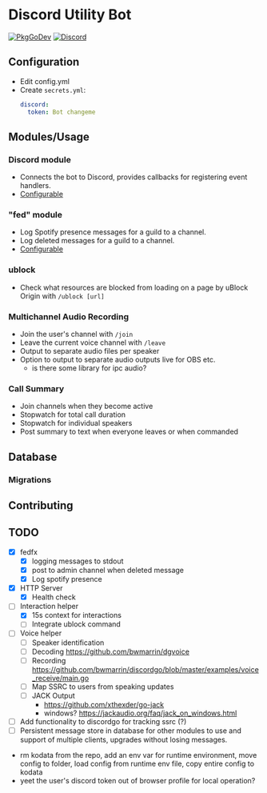 # Discord Utility Bot

[![PkgGoDev](https://pkg.go.dev/badge/github.com/ajvpot/vanderbot)](https://pkg.go.dev/github.com/ajvpot/vanderbot)
[![Discord](https://img.shields.io/badge/Discord-%235865F2.svg?style=flat&logo=discord&logoColor=white)](https://discord.com/api/oauth2/authorize?client_id=1066509605556977724&permissions=8&scope=applications.commands%20bot)

## Configuration
* Edit config.yml
* Create `secrets.yml`:
    ```yaml
    discord:
      token: Bot changeme
    ```

## Modules/Usage
### Discord module
* Connects the bot to Discord, provides callbacks for registering event handlers.
* [Configurable](https://pkg.go.dev/github.com/ajvpot/vanderbot/pkg/discordfx#BotConfig)
### "fed" module
* Log Spotify presence messages for a guild to a channel.
* Log deleted messages for a guild to a channel.
* [Configurable](https://pkg.go.dev/github.com/ajvpot/vanderbot/pkg/fedfx#Config)

### ublock
* Check what resources are blocked from loading on a page by uBlock Origin with `/ublock [url]`

### Multichannel Audio Recording
* Join the user's channel with `/join`
* Leave the current voice channel with `/leave`
* Output to separate audio files per speaker
* Option to output to separate audio outputs live for OBS etc.
  * is there some library for ipc audio?

### Call Summary
* Join channels when they become active
* Stopwatch for total call duration
* Stopwatch for individual speakers
* Post summary to text when everyone leaves or when commanded

## Database
### Migrations

## Contributing

## TODO
* [x] fedfx
  * [x] logging messages to stdout
  * [x] post to admin channel when deleted message
  * [x] Log spotify presence
* [x] HTTP Server
  * [x] Health check
* [ ] Interaction helper
  * [x] 15s context for interactions
  * [ ] Integrate ublock command
* [ ] Voice helper
  * [ ] Speaker identification
  * [ ] Decoding https://github.com/bwmarrin/dgvoice
  * [ ] Recording https://github.com/bwmarrin/discordgo/blob/master/examples/voice_receive/main.go
  * [ ] Map SSRC to users from speaking updates
  * [ ] JACK Output
    * https://github.com/xthexder/go-jack
    * windows? https://jackaudio.org/faq/jack_on_windows.html
* [ ] Add functionality to discordgo for tracking ssrc (?)
* [ ] Persistent message store in database for other modules to use and support of multiple clients, upgrades without losing messages.
* rm kodata from the repo, add an env var for runtime environment, move config to folder, load config from runtime env file, copy entire config to kodata
* yeet the user's discord token out of browser profile for local operation?